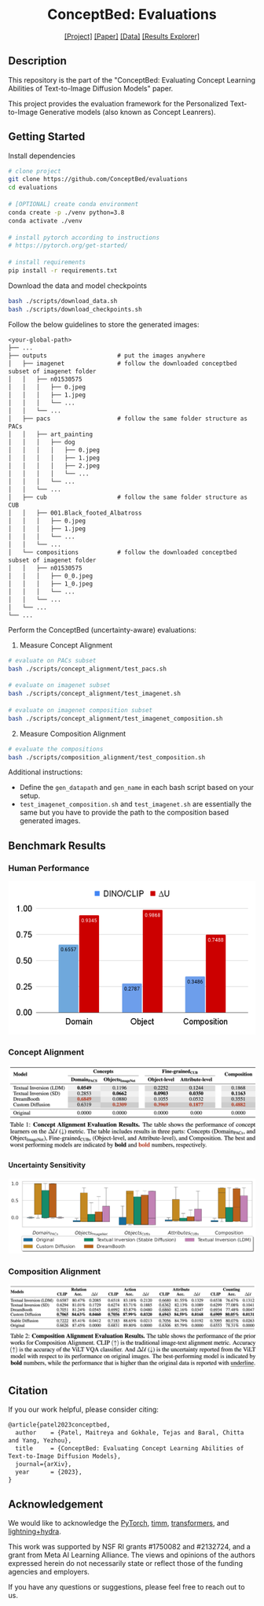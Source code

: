 <div align="center">

# ConceptBed: Evaluations

[\[Project\]](https://conceptbed.github.io/)
[\[Paper\]](#)
[\[Data\]](https://conceptbed.github.io/data.html)
[\[Results Explorer\]](https://conceptbed.github.io/explorer.html)



</div>

## Description

This repository is the part of the "ConceptBed: Evaluating Concept Learning Abilities of Text-to-Image Diffusion Models" paper.

This project provides the evaluation framework for the Personalized Text-to-Image Generative models (also known as Concept Leanrers).


## Getting Started

Install dependencies

```bash
# clone project
git clone https://github.com/ConceptBed/evaluations
cd evaluations

# [OPTIONAL] create conda environment
conda create -p ./venv python=3.8
conda activate ./venv

# install pytorch according to instructions
# https://pytorch.org/get-started/

# install requirements
pip install -r requirements.txt
```

Download the data and model checkpoints

```bash
bash ./scripts/download_data.sh
bash ./scripts/download_checkpoints.sh
```

Follow the below guidelines to store the generated images:

    <your-global-path>
    ├── ...
    ├── outputs                    # put the images anywhere
    │   ├── imagenet               # follow the downloaded conceptbed subset of imagenet folder
    │   │   ├── n01530575
    │   │   │   ├── 0.jpeg
    │   │   │   ├── 1.jpeg
    │   │   │   └── ...
    │   │   └── ...
    │   ├── pacs                   # follow the same folder structure as PACs
    │   │   ├── art_painting
    │   │   │   ├── dog
    │   │   │   │   ├── 0.jpeg
    │   │   │   │   ├── 1.jpeg
    │   │   │   │   ├── 2.jpeg
    │   │   │   │   └── ...
    │   │   │   └── ...
    │   │   └── ...
    │   ├── cub                    # follow the same folder structure as CUB
    │   │   ├── 001.Black_footed_Albatross
    │   │   │   ├── 0.jpeg
    │   │   │   ├── 1.jpeg
    │   │   │   └── ...
    │   │   └── ...
    │   └── compositions           # follow the downloaded conceptbed subset of imagenet folder
    │   │   ├── n01530575
    │   │   │   ├── 0_0.jpeg
    │   │   │   ├── 1_0.jpeg
    │   │   │   └── ...
    │   │   └── ...
    │   └── ...
    └── ...


Perform the ConceptBed (uncertainty-aware) evaluations:

1. Measure Concept Alignment

```bash
# evaluate on PACs subset
bash ./scripts/concept_alignment/test_pacs.sh

# evaluate on imagenet subset
bash ./scripts/concept_alignment/test_imagenet.sh

# evaluate on imagenet composition subset
bash ./scripts/concept_alignment/test_imagenet_composition.sh
```

2. Measure Composition Alignment

```bash
# evaluate the compositions 
bash ./scripts/composition_alignment/test_composition.sh
```

Additional instructions:
* Define the `gen_datapath` and `gen_name` in each bash script based on your setup.
* `test_imagenet_composition.sh` and `test_imagenet.sh` are essentially the same but you have to provide the path to the composition based generated images.


## Benchmark Results

### Human Performance
<!-- ![Human Evaluations](./assets/human_eval.png) -->
![Human Evaluations](./assets/human_eval_plot.png)

### Concept Alignment
![Concept Alignment](./assets/concept_alignment.png)

#### Uncertainty Sensitivity
![Uncertainty Sensitivity](./assets/everything_boxplot.png)


### Composition Alignment
![Composition Alignment](./assets/composition_alignment.png)




## Citation

If you our work helpful, please consider citing:

```
@article{patel2023conceptbed,
  author    = {Patel, Maitreya and Gokhale, Tejas and Baral, Chitta and Yang, Yezhou},
  title     = {ConceptBed: Evaluating Concept Learning Abilities of Text-to-Image Diffusion Models},
  journal={arXiv},
  year      = {2023},
}
```

## Acknowledgement
We would like to acknowledge the [PyTorch](https://pytorch.org), [timm](https://github.com/huggingface/pytorch-image-models), [transformers](https://github.com/huggingface/transformers), and [lightning+hydra](https://github.com/ashleve/lightning-hydra-template).

This work was supported by NSF RI grants #1750082 and #2132724, and a grant from Meta AI Learning Alliance. The views and opinions of the authors expressed herein do not necessarily state or reflect those of the funding agencies and employers.

If you have any questions or suggestions, please feel free to reach out to us.